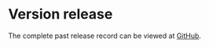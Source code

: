 # Version release

The complete past release record can be viewed at [GitHub](https://github.com/coder-hxl/x-crawl/blob/main/CHANGELOG.md).
